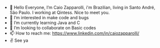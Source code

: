 - 👋 Hello Everyone, I’m Caio Zapparolli, i'm Brazilian, living in Santo André, São Paulo. I working at Qintess. Nice to meet you.
- 👀 I’m interested in make code and bugs
- 🌱 I’m currently learning Java and C
- 💞️ I’m looking to collaborate on Basic codes
- 📫 How to reach me: https://www.linkedin.com/in/caiozapparolli/
- ✌️  See ya

<!---
czapparolli/czapparolli is a ✨ special ✨ repository because its `README.md` (this file) appears on your GitHub profile.
You can click the Preview link to take a look at your changes.
--->
